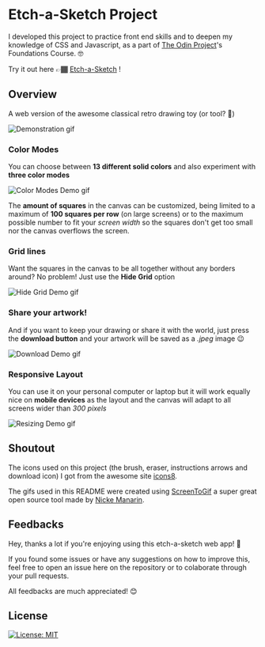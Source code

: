 # Etch-a-Sketch Project

I developed this project to practice front end skills and to deepen my knowledge of CSS and Javascript, as a part of [The Odin Project](www.theodinproject.com)'s Foundations Course. 🤓

Try it out here 👉🏾 [Etch-a-Sketch](https://igormsoares.github.io/etch-a-sketch/) !

## Overview

A web version of the awesome classical retro drawing toy (or tool? 🤔)

![Demonstration gif](https://igormsoares.github.io/public/gifs/etch-a-sketch/demo.gif)

### Color Modes

You can choose between **13 different solid colors** and also experiment with **three color modes**

![Color Modes Demo gif](https://igormsoares.github.io/public/gifs/etch-a-sketch/color-modes.gif)

The **amount of squares** in the canvas can be customized, being limited to a maximum of **100 squares per row** (on large screens) or to the maximum possible number to fit your _screen width_ so the squares don't get too small nor the canvas overflows the screen.

### Grid lines

Want the squares in the canvas to be all together without any borders around? No problem! Just use the **Hide Grid** option

![Hide Grid Demo gif](https://igormsoares.github.io/public/gifs/etch-a-sketch/toggle-grid.gif)

### Share your artwork!

And if you want to keep your drawing or share it with the world, just press the **download button** and your artwork will be saved as a _.jpeg_ image 😉

![Download Demo gif](https://igormsoares.github.io/public/gifs/etch-a-sketch/share.gif)

### Responsive Layout

You can use it on your personal computer or laptop but it will work equally nice on **mobile devices** as the layout and the canvas will adapt to all screens wider than _300 pixels_

![Resizing Demo gif](https://igormsoares.github.io/public/gifs/etch-a-sketch/resizing.gif)

## Shoutout

The icons used on this project (the brush, eraser, instructions arrows and download icon) I got from the awesome site [icons8](https://icons8.com.br/).

The gifs used in this README were created using [ScreenToGif](https://www.screentogif.com/) a super great open source tool made by [Nicke Manarin](https://github.com/NickeManarin).

## Feedbacks

Hey, thanks a lot if you're enjoying using this etch-a-sketch web app! 🧡

If you found some issues or have any suggestions on how to improve this, feel free to open an issue here on the repository or to colaborate through your pull requests.

All feedbacks are much appreciated! 😊

## License

[![License: MIT](https://img.shields.io/badge/License-MIT-yellow.svg)](https://opensource.org/licenses/MIT)
